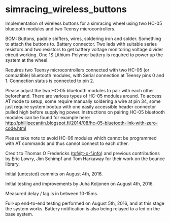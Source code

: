 # simracing_wireless_buttons
Implementation of wireless buttons for a simracing wheel using two HC-05 bluetooth modules and two Teensy microcontrollers.

BOM: Buttons, paddle shifters, wires, soldering iron and solder. Something to attach the buttons to. Battery connector. Two leds with suitable series resistors and two resistors to get battery voltage monitoring voltage divider circuit working. One 1S Lithium-Polymer battery is required to power up the system at the wheel.

Requires two Teensy microcontrollers connected with two HC-05 (or compatible) bluetooth modules, with Serial connection 
at Teensy pins 0 and 1. Connection status is connected to pin 2. 

Please adjust the two HC-05 bluetooth modules to pair with each other beforehand. There are various types of HC-05 modules around. To access AT mode to setup, some require manually soldering a wire at pin 34, some just require system bootup with one easily accessible header connector pulled high before supplying power. Instructions on pairing HC-05 bluetooth modules can be found for example here:
http://phillipecantin.blogspot.fi/2014/08/hc-05-bluetooth-link-with-zero-code.html

Please take note to avoid HC-06 modules which cannot be programmed with AT commands and thus cannot connect to each other.

Credit to
  Thomas O Fredericks (tof@t-o-f.info)
  and previous contributions by Eric Lowry, Jim Schimpf and Tom Harkaway
for their work on the bounce library.

Initial (untested) commits on August 4th, 2016.

Initial testing and improvements by Juha Koljonen on August 4th, 2016.

Measured delay / lag is in between 10-15ms.

Full-up end-to-end testing performed on August 5th, 2016, and at this stage the system works. Battery notification is also being relayed to a led on the base system.


